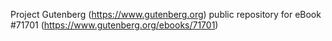Project Gutenberg (https://www.gutenberg.org) public repository
for eBook #71701 (https://www.gutenberg.org/ebooks/71701)
